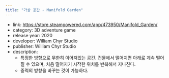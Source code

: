 ```yaml
---
title: "가상 공간 - Manifold Garden"
---
```


- link: <https://store.steampowered.com/app/473950/Manifold_Garden/>
- category: 3D adventure game
- release year: 2020
- developer: William Chyr Studio
- publisher: William Chyr Studio
- description:
    - 특정한 방향으로 무한히 이어져있는 공간. 건물에서 떨어지면 아래로 계속 떨어질 수 있으며, 처음 떨어지기 시작한 위치를 반복해서 지나친다.
    - 중력의 방향을 바꾸는 것이 가능하다.

